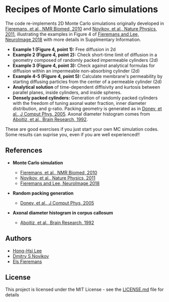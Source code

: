 # Recipes of Monte Carlo simulations

The code re-implements 2D Monte Carlo simulations originally developed in [Fieremans, et al., NMR Biomed, 2010](https://doi.org/10.1002/nbm.1577) and [Novikov, et al., Nature Physics, 2011](https://doi.org/10.1038/nphys1936), illustrating the examples in Figure 4 of [Fieremans and Lee, NeuroImage 2018](https://doi.org/10.1016/j.neuroimage.2018.06.046) with more details in Supplmentary Information.

* **Example 1 (Figure 4, point 1):** Free diffusion in 2d
* **Example 2 (Figure 4, point 2):** Check short-time limit of diffusion in a geometry composed of randomly packed impermeable cylinders (2d)
* **Example 3 (Figure 4, point 3):** Check against analytical formulas for diffusion within an impermeable non-absorbing cylinder (2d)
* **Example 4-5 (Figure 4, point 5):** Calculate membrane's permeability by starting diffusing particles from the center of a permeable cylinder (2d)
* **Analytical solution** of time-dependent diffisivity and kurtosis between parallel planes, inside cylinders, and inside spheres.
* **Densely packed cylinders:** Generation of randomly packed cylinders with the freedom of tuning axonal water fraction, inner diameter distribution, and g-ratio. Packing geometry is generated as in [Donev, et al., J Comput Phys, 2005](https://doi.org/10.1016/j.jcp.2004.08.014). Axonal diameter histogram comes from [Aboitiz, et al., Brain Research, 1992](https://doi.org/10.1016/0006-8993(92)90178-C).

These are good exercises if you just start your own MC simulation codes.
Some results can suprise you, even if you are well experienced!!

## References
* **Monte Carlo simulation**
  - [Fieremans, et al., NMR Biomed, 2010](https://doi.org/10.1002/nbm.1577)
  - [Novikov, et al., Nature Physics, 2011](https://doi.org/10.1038/nphys1936)
  - [Fieremans and Lee, NeuroImage 2018](https://doi.org/10.1016/j.neuroimage.2018.06.046)

* **Random packing generation**
  - [Donev, et al., J Comput Phys, 2005](https://doi.org/10.1016/j.jcp.2004.08.014)

* **Axonal diameter histogram in corpus callosum**
  - [Aboitiz, et al., Brain Research, 1992](https://doi.org/10.1016/0006-8993(92)90178-C)

## Authors
* [Hong-Hsi Lee](http://www.diffusion-mri.com/people/hong-hsi-lee)
* [Dmitry S Novikov](http://www.diffusion-mri.com/people/dmitry-novikov)
* [Els Fieremans](http://www.diffusion-mri.com/people/els-fieremans)

## License
This project is licensed under the MIT License - see the [LICENSE.md](https://github.com/leehhtw/monte-carlo-simulation-recipes/blob/example1/LICENSE) file for details
